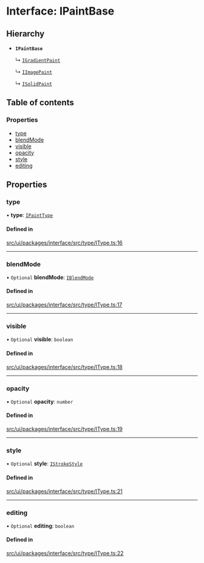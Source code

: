 # Interface: IPaintBase

## Hierarchy

- **`IPaintBase`**

  ↳ [`IGradientPaint`](IGradientPaint.md)

  ↳ [`IImagePaint`](IImagePaint.md)

  ↳ [`ISolidPaint`](ISolidPaint.md)

## Table of contents

### Properties

- [type](IPaintBase.md#type)
- [blendMode](IPaintBase.md#blendmode)
- [visible](IPaintBase.md#visible)
- [opacity](IPaintBase.md#opacity)
- [style](IPaintBase.md#style)
- [editing](IPaintBase.md#editing)

## Properties

### type

• **type**: [`IPaintType`](../modules.md#ipainttype)

#### Defined in

[src/ui/packages/interface/src/type/IType.ts:16](https://github.com/leaferjs/leafer-ui/blob/4f34682d75d50ed9144f891fb4da145a8d369069/packages/interface/src/type/IType.ts#L16)

___

### blendMode

• `Optional` **blendMode**: [`IBlendMode`](../modules.md#iblendmode)

#### Defined in

[src/ui/packages/interface/src/type/IType.ts:17](https://github.com/leaferjs/leafer-ui/blob/4f34682d75d50ed9144f891fb4da145a8d369069/packages/interface/src/type/IType.ts#L17)

___

### visible

• `Optional` **visible**: `boolean`

#### Defined in

[src/ui/packages/interface/src/type/IType.ts:18](https://github.com/leaferjs/leafer-ui/blob/4f34682d75d50ed9144f891fb4da145a8d369069/packages/interface/src/type/IType.ts#L18)

___

### opacity

• `Optional` **opacity**: `number`

#### Defined in

[src/ui/packages/interface/src/type/IType.ts:19](https://github.com/leaferjs/leafer-ui/blob/4f34682d75d50ed9144f891fb4da145a8d369069/packages/interface/src/type/IType.ts#L19)

___

### style

• `Optional` **style**: [`IStrokeStyle`](IStrokeStyle.md)

#### Defined in

[src/ui/packages/interface/src/type/IType.ts:21](https://github.com/leaferjs/leafer-ui/blob/4f34682d75d50ed9144f891fb4da145a8d369069/packages/interface/src/type/IType.ts#L21)

___

### editing

• `Optional` **editing**: `boolean`

#### Defined in

[src/ui/packages/interface/src/type/IType.ts:22](https://github.com/leaferjs/leafer-ui/blob/4f34682d75d50ed9144f891fb4da145a8d369069/packages/interface/src/type/IType.ts#L22)
